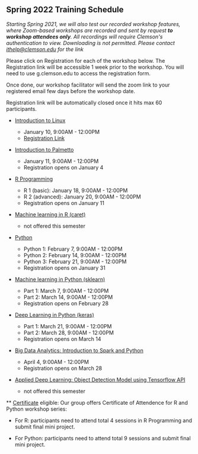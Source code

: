 ## Spring 2022 Training Schedule

*Starting Spring 2021, we will also test our recorded workshop features, 
where Zoom-based workshops are recorded and sent by request **to workshop attendees only**. All recordings will 
require Clemson's authentication to view. Downloading is not permitted. Please contact ithelp@clemson.edu for the link* 

Please click on Registration for each of the workshop below. The Registration link will be accessible 1 week prior to the workshop. You will need to use g.clemson.edu to access the registration form.

Once done, our workshop facilitator will send the zoom link to your registered email few days before the workshop date.

Registration link will be automatically closed once it hits max 60 participants.

- [Introduction to Linux](workshop.md#introduction-to-linux)  
    - January 10, 9:00AM - 12:00PM
    - [Registration Link](https://forms.gle/Z4p6Np42FywzZRCx8)
     
     
- [Introduction to Palmetto](workshop.md#introduction-to-research-computing-on-palmetto-cluster)
    - January 11, 9:00AM - 12:00PM
    - Registration opens on January 4
  
  
- [R Programming](workshop.md#introduction-to-data-science-using-r)
    - R 1 (basic): January 18, 9:00AM - 12:00PM
    - R 2 (advanced): January 20, 9:00AM - 12:00PM
    - Registration opens on January 11
        
        
- [Machine learning in R (caret)](workshop.md#machine-learning-in-r)
    - not offered this semester
   
   
 - [Python](workshop.md#introduction-to-programming-in-python)
    - Python 1: February 7, 9:00AM - 12:00PM
    - Python 2: February 14, 9:00AM - 12:00PM
    - Python 3: February 21, 9:00AM - 12:00PM
    - Registration opens on January 31
    
    
- [Machine learning in Python (sklearn)](workshop.md#machine-learning-in-python)
    - Part 1: March 7, 9:00AM - 12:00PM
    - Part 2: March 14, 9:00AM - 12:00PM
    - Registration opens on February 28


- [Deep Learning in Python (keras)](workshop.md#deep-learning-in-python)
    - Part 1: March 21, 9:00AM - 12:00PM
    - Part 2: March 28, 9:00AM - 12:00PM
    - Registration opens on March 14
    

- [Big Data Analytics: Introduction to Spark and Python](workshop.md#introduction-to-big-data-analytics-using-sparkpython)    
    - April 4, 9:00AM - 12:00PM
    - Registration opens on March 28
    
    
- [Applied Deep Learning: Object Detection Model using Tensorflow API](workshop.md#introduction-to-applied-deep-learning-object-detection-model-using-tensorflow-api)
    - not offered this semester
    
    
** [Certificate](https://www.palmetto.clemson.edu/palmetto/training/certificates/) eligible:
Our group offers Certificate of Attendence for R and Python workshop series:

- For R: participants need to attend total 4 sessions in R Programming and submit final mini project.

- For Python: participants need to attend total 9 sessions and submit final mini project.
